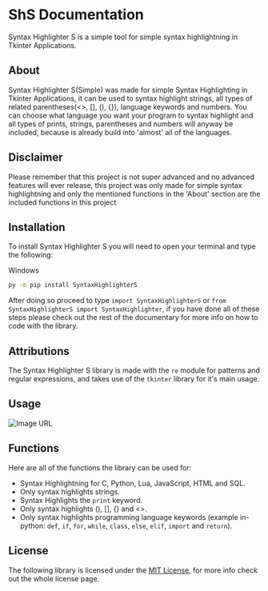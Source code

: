 # ShS Documentation
Syntax Highlighter S is a simple tool for simple syntax highlightning in Tkinter Applications.

## About
Syntax Highlighter S(Simple) was made for simple Syntax Highlighting in Tkinter Applications, it can be used to syntax highlight strings, all types of related parentheses(<>, [], (), {}), language keywords and numbers. You can choose what language you want your program to syntax highlight and all types of prints, strings, parentheses and numbers will anyway be included, because is already build into 'almost' all of the languages.

## Disclaimer
Please remember that this project is not super advanced and no advanced features will ever release, this project was only made for simple syntax highlightning and only the mentioned functions in the 'About' section are the included functions in this project

## Installation
To install Syntax Highlighter S you will need to open your terminal and type the following:

Windows
```bash
py -m pip install SyntaxHighlighterS
```

After doing so proceed to type ```import SyntaxHighlighterS``` or ```from SyntaxHighlighterS import SyntaxHighlighter```, if you have done all of these steps please check out the rest of the documentary for more info on how to code with the library.

## Attributions
The Syntax Highlighter S library is made with the ```re``` module for patterns and regular expressions, and takes use of the ```tkinter``` library for it's main usage.

## Usage
![Image URL](https://cdn.discordapp.com/attachments/822800366604386314/1160307587783348234/Screenshot_464.png?ex=65342fa6&is=6521baa6&hm=d93560f816eb58a0c2018973af47d31777f8e4f202d0466f98edf51e34a8168c&)

## Functions
Here are all of the functions the library can be used for:
- Syntax Highlightning for C, Python, Lua, JavaScript, HTML and SQL.
- Only syntax highlights strings.
- Syntax Highlights the ```print``` keyword.
- Only syntax highlights (), [], {} and <>.
- Only syntax highlights programming language keywords (example in-python: ```def```, ```if```, ```for```, ```while```, ```class```, ```else```, ```elif```, ```import``` and ```return```).

## License
The following library is licensed under the [MIT License](https://opensource.org/license/mit/), for more info check out the whole license page.
